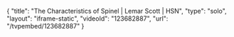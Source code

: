 {
    "title": "The Characteristics of Spinel | Lemar Scott | HSN",
    "type": "solo",
    "layout": "iframe-static",
    "videoId": "123682887",
    "url": "\/tvpembed\/123682887"
}